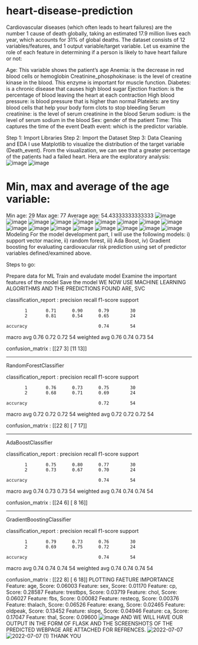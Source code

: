 # heart-disease-prediction
Cardiovascular diseases (which often leads to heart failures) are the number 1 cause of death globally, taking an estimated 17.9 million lives each year, which accounts for 31% of global deaths.
The dataset consists of 12 variables/features, and 1 output variable/target variable. Let us examine the role of each feature in determining if a person is likely to have heart failure or not:

Age: This variable shows the patient’s age
Anemia: is the decrease in red blood cells or hemoglobin
Creatinine_phosphokinase: is the level of creatine kinase in the blood. This enzyme is important for muscle function.
Diabetes: is a chronic disease that causes high blood sugar
Ejection fraction: is the percentage of blood leaving the heart at each contraction
High blood pressure: is blood pressure that is higher than normal
Platelets: are tiny blood cells that help your body form clots to stop bleeding
Serum creatinine: is the level of serum creatinine in the blood
Serum sodium: is the level of serum sodium in the blood
Sex: gender of the patient
Time: This captures the time of the event
Death event: which is the predictor variable.

Step 1: Import Libraries
Step 2: Import the Dataset
Step 3: Data Cleaning and EDA
I use Matplotlib to visualize the distribution of the target variable (Death_event). From the visualization, we can see that a greater percentage of the patients had a failed heart.
Hera are the exploratory analysis:
![image](https://user-images.githubusercontent.com/100552250/177739439-2f277368-bf77-40cc-b9ac-305134cbc921.png)
![image](https://user-images.githubusercontent.com/100552250/177739482-4b72a19d-695a-4308-bfb2-ab96922ec19d.png)
# Min, max and average of the age variable:
Min age:  29
Max age:  77
Average age:  54.43333333333333
![image](https://user-images.githubusercontent.com/100552250/177739680-86bde4c6-c8da-4286-bdf0-3e7c61f1d340.png)
![image](https://user-images.githubusercontent.com/100552250/177739733-93221196-cf8c-4347-968e-03de91033416.png)
![image](https://user-images.githubusercontent.com/100552250/177739754-f075c081-68c4-457b-af1e-0ba0df0be9b4.png)
![image](https://user-images.githubusercontent.com/100552250/177739809-784b185b-6383-4c2f-b6c9-41f8eae22b6a.png)
![image](https://user-images.githubusercontent.com/100552250/177739830-a41fb6f1-8fa8-427a-b799-e72ce0119a08.png)
![image](https://user-images.githubusercontent.com/100552250/177739853-7f1d76d4-f013-4261-8396-1c0c7bccd2d5.png)
![image](https://user-images.githubusercontent.com/100552250/177739885-a3c9e71b-e96b-4cbb-833f-e5bc949215e8.png)
![image](https://user-images.githubusercontent.com/100552250/177739929-40de0793-47bb-4f7d-8642-b9454f4fad64.png)
![image](https://user-images.githubusercontent.com/100552250/177740055-535c60f2-3db9-4cf0-8e40-3d93e5740ba4.png)
![image](https://user-images.githubusercontent.com/100552250/177740089-6a3f27b6-63bc-404d-9c9f-14db974d4da1.png)
![image](https://user-images.githubusercontent.com/100552250/177740131-cb9ef812-79b3-4e02-9ef7-f0ca418313e0.png)
![image](https://user-images.githubusercontent.com/100552250/177740163-ae97b56a-f818-4de4-8768-2ef653b32b08.png)
![image](https://user-images.githubusercontent.com/100552250/177740189-39a3e34b-87d3-4103-b82c-81c55dd90cd8.png)
![image](https://user-images.githubusercontent.com/100552250/177740242-08d3a93f-c2c0-4156-8427-bb2084b8b396.png)
![image](https://user-images.githubusercontent.com/100552250/177740280-0ad2cec1-e7a8-40a3-9198-c75d4fcafb59.png)
![image](https://user-images.githubusercontent.com/100552250/177740332-b1487e87-4a8e-4e8b-96ac-bd95e184836b.png)
![image](https://user-images.githubusercontent.com/100552250/177740389-b4768045-6cad-4b64-9515-30b950a2fc99.png)
Modeling
For the model development part, I will use the following models: i) support vector macine, ii) random forest, iii) Ada Boost, iv) Gradient boosting for evaluating cardiovacular risk prediction using set of predictor variables defined/examined above.

Steps to go:

Prepare data for ML
Train and evaludate model
Examine the important features of the model
Save the model
WE NOW USE MACHINE LEARNING ALGORITHMS AND THE PREDICTIONS FOUND ARE,
SVC

classification_report :
              precision    recall  f1-score   support

           1       0.71      0.90      0.79        30
           2       0.81      0.54      0.65        24

    accuracy                           0.74        54
   macro avg       0.76      0.72      0.72        54
weighted avg       0.76      0.74      0.73        54


confusion_matrix :
[[27  3]
 [11 13]]

-----

RandomForestClassifier

classification_report :
              precision    recall  f1-score   support

           1       0.76      0.73      0.75        30
           2       0.68      0.71      0.69        24

    accuracy                           0.72        54
   macro avg       0.72      0.72      0.72        54
weighted avg       0.72      0.72      0.72        54


confusion_matrix :
[[22  8]
 [ 7 17]]

-----

AdaBoostClassifier

classification_report :
              precision    recall  f1-score   support

           1       0.75      0.80      0.77        30
           2       0.73      0.67      0.70        24

    accuracy                           0.74        54
   macro avg       0.74      0.73      0.73        54
weighted avg       0.74      0.74      0.74        54


confusion_matrix :
[[24  6]
 [ 8 16]]

-----

GradientBoostingClassifier

classification_report :
              precision    recall  f1-score   support

           1       0.79      0.73      0.76        30
           2       0.69      0.75      0.72        24

    accuracy                           0.74        54
   macro avg       0.74      0.74      0.74        54
weighted avg       0.74      0.74      0.74        54


confusion_matrix :
[[22  8]
 [ 6 18]]
PLOTTING FAETURE IMPORTANCE
Feature: age, Score: 0.06003
Feature: sex, Score: 0.01170
Feature: cp, Score: 0.28587
Feature: trestbps, Score: 0.03719
Feature: chol, Score: 0.06027
Feature: fbs, Score: 0.00082
Feature: restecg, Score: 0.00376
Feature: thalach, Score: 0.06526
Feature: exang, Score: 0.02465
Feature: oldpeak, Score: 0.13452
Feature: slope, Score: 0.04946
Feature: ca, Score: 0.17047
Feature: thal, Score: 0.09600
![image](https://user-images.githubusercontent.com/100552250/177740982-dd0e44d7-e2c8-4174-9290-ef15d0657c6a.png)
AND WE WILL HAVE OUR OUTPUT IN THE FORM OF FLASK AND THE SCREENSHOTS OF THE PREDICTED WEBPAGE ARE ATTACHED FOR REFRENCES.
![2022-07-07](https://user-images.githubusercontent.com/100552250/177744616-83ec9f99-1adb-46e1-8c96-115183272894.png)
![2022-07-07 (1)](https://user-images.githubusercontent.com/100552250/177744710-6254bb7a-4970-4450-9ee8-792c5422304a.png)
THANK YOU

